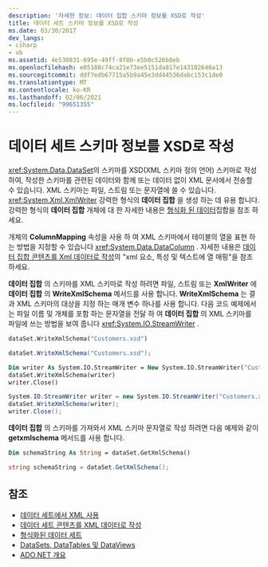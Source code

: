 ```yaml
---
description: '자세한 정보: 데이터 집합 스키마 정보를 XSD로 작성'
title: 데이터 세트 스키마 정보를 XSD로 작성
ms.date: 03/30/2017
dev_langs:
- csharp
- vb
ms.assetid: 4e530831-695e-49ff-8f0b-e5b0c526b8eb
ms.openlocfilehash: e05188c74ca21e73ee5151da817e143102640a13
ms.sourcegitcommit: ddf7edb67715a5b9a45e3dd44536dabc153c1de0
ms.translationtype: MT
ms.contentlocale: ko-KR
ms.lasthandoff: 02/06/2021
ms.locfileid: "99651355"
---
```

# <a name="writing-dataset-schema-information-as-xsd"></a>데이터 세트 스키마 정보를 XSD로 작성

<xref:System.Data.DataSet>의 스키마를 XSD(XML 스키마 정의 언어) 스키마로 작성하여, 작성한 스키마를 관련된 데이터와 함께 또는 데이터 없이 XML 문서에서 전송할 수 있습니다. XML 스키마는 파일, 스트림 또는 문자열에 쓸 수 있습니다. <xref:System.Xml.XmlWriter> 강력한 형식의 **데이터 집합** 을 생성 하는 데 유용 합니다. 강력한 형식의 **데이터 집합** 개체에 대 한 자세한 내용은 [형식화 된 데이터](typed-datasets.md)집합을 참조 하세요.  
  
 개체의 **ColumnMapping** 속성을 사용 하 여 XML 스키마에서 테이블의 열을 표현 하는 방법을 지정할 수 있습니다 <xref:System.Data.DataColumn> . 자세한 내용은 [데이터 집합 콘텐츠를 Xml 데이터로 작성](writing-dataset-contents-as-xml-data.md)의 "xml 요소, 특성 및 텍스트에 열 매핑"을 참조 하세요.  
  
 **데이터 집합** 의 스키마를 XML 스키마로 작성 하려면 파일, 스트림 또는 **XmlWriter** 에 **데이터 집합** 의 **WriteXmlSchema** 메서드를 사용 합니다. **WriteXmlSchema** 는 결과 XML 스키마의 대상을 지정 하는 매개 변수 하나를 사용 합니다. 다음 코드 예제에서는 파일 이름 및 개체를 포함 하는 문자열을 전달 하 여 **데이터 집합** 의 XML 스키마를 파일에 쓰는 방법을 보여 줍니다 <xref:System.IO.StreamWriter> .  
  
```vb  
dataSet.WriteXmlSchema("Customers.xsd")  
```  
  
```csharp  
dataSet.WriteXmlSchema("Customers.xsd");  
```  
  
```vb  
Dim writer As System.IO.StreamWriter = New System.IO.StreamWriter("Customers.xsd")  
dataSet.WriteXmlSchema(writer)  
writer.Close()  
```  
  
```csharp  
System.IO.StreamWriter writer = new System.IO.StreamWriter("Customers.xsd");  
dataSet.WriteXmlSchema(writer);  
writer.Close();  
```  
  
 **데이터 집합** 의 스키마를 가져와서 XML 스키마 문자열로 작성 하려면 다음 예제와 같이 **getxmlschema** 메서드를 사용 합니다.  
  
```vb  
Dim schemaString As String = dataSet.GetXmlSchema()  
```  
  
```csharp  
string schemaString = dataSet.GetXmlSchema();  
```  
  
## <a name="see-also"></a>참조

- [데이터 세트에서 XML 사용](using-xml-in-a-dataset.md)
- [데이터 세트 콘텐츠를 XML 데이터로 작성](writing-dataset-contents-as-xml-data.md)
- [형식화된 데이터 세트](typed-datasets.md)
- [DataSets, DataTables 및 DataViews](index.md)
- [ADO.NET 개요](../ado-net-overview.md)
